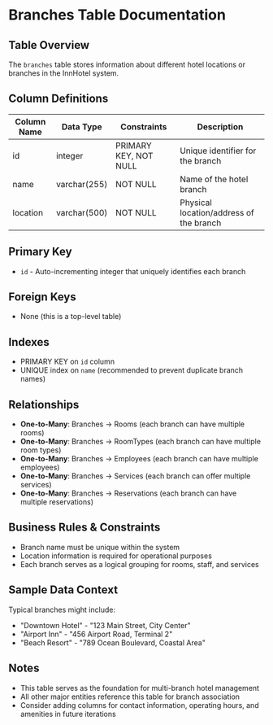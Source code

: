 # Branches Table Documentation

## Table Overview
The `branches` table stores information about different hotel locations or branches in the InnHotel system.

## Column Definitions

| Column Name | Data Type | Constraints | Description |
|-------------|-----------|-------------|-------------|
| id | integer | PRIMARY KEY, NOT NULL | Unique identifier for the branch |
| name | varchar(255) | NOT NULL | Name of the hotel branch |
| location | varchar(500) | NOT NULL | Physical location/address of the branch |

## Primary Key
- `id` - Auto-incrementing integer that uniquely identifies each branch

## Foreign Keys
- None (this is a top-level table)

## Indexes
- PRIMARY KEY on `id` column
- UNIQUE index on `name` (recommended to prevent duplicate branch names)

## Relationships
- **One-to-Many**: Branches → Rooms (each branch can have multiple rooms)
- **One-to-Many**: Branches → RoomTypes (each branch can have multiple room types)
- **One-to-Many**: Branches → Employees (each branch can have multiple employees)
- **One-to-Many**: Branches → Services (each branch can offer multiple services)
- **One-to-Many**: Branches → Reservations (each branch can have multiple reservations)

## Business Rules & Constraints
- Branch name must be unique within the system
- Location information is required for operational purposes
- Each branch serves as a logical grouping for rooms, staff, and services

## Sample Data Context
Typical branches might include:
- "Downtown Hotel" - "123 Main Street, City Center"
- "Airport Inn" - "456 Airport Road, Terminal 2"
- "Beach Resort" - "789 Ocean Boulevard, Coastal Area"

## Notes
- This table serves as the foundation for multi-branch hotel management
- All other major entities reference this table for branch association
- Consider adding columns for contact information, operating hours, and amenities in future iterations